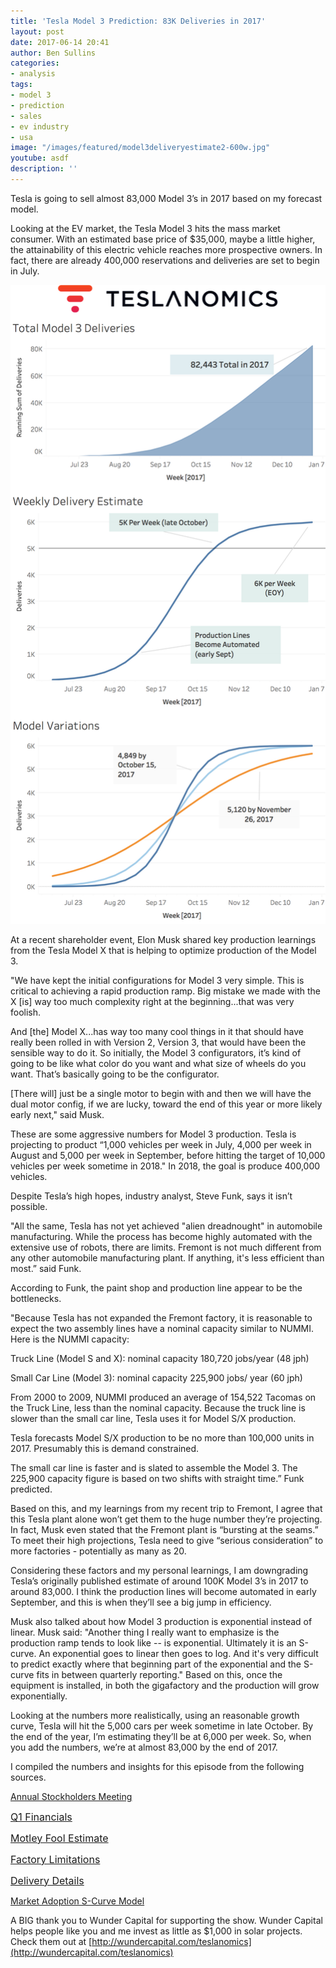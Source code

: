 ```yaml
---
title: 'Tesla Model 3 Prediction: 83K Deliveries in 2017'
layout: post
date: 2017-06-14 20:41
author: Ben Sullins
categories:
- analysis
tags:
- model 3
- prediction
- sales
- ev industry
- usa
image: "/images/featured/model3deliveryestimate2-600w.jpg"
youtube: asdf
description: ''
---
```



Tesla is going to sell almost 83,000 Model 3’s in 2017 based on my forecast model.

Looking at the EV market, the Tesla Model 3 hits the mass market consumer. With an estimated base price of $35,000, maybe a little higher, the attainability of this electric vehicle reaches more prospective owners. In fact, there are already 400,000 reservations and deliveries are set to begin in July.

![](/images/featured/model3-delivery-estimates-dashboard.png)

At a recent shareholder event, Elon Musk shared key production learnings from the Tesla Model X that is helping to optimize production of the Model 3.

"We have kept the initial configurations for Model 3 very simple. This is critical to achieving a rapid production ramp. Big mistake we made with the X [is] way too much complexity right at the beginning...that was very foolish.

And [the] Model X...has way too many cool things in it that should have really been rolled in with Version 2, Version 3, that would have been the sensible way to do it. So initially, the Model 3 configurators, it’s kind of going to be like what color do you want and what size of wheels do you want. That’s basically going to be the configurator.

[There will] just be a single motor to begin with and then we will have the dual motor config, if we are lucky, toward the end of this year or more likely early next," said Musk.

These are some aggressive numbers for Model 3 production. Tesla is projecting to product “1,000 vehicles per week in July, 4,000 per week in August and 5,000 per week in September, before hitting the target of 10,000 vehicles per week sometime in 2018." In 2018, the goal is produce 400,000 vehicles.

Despite Tesla’s high hopes, industry analyst, Steve Funk, says it isn’t possible.

"All the same, Tesla has not yet achieved "alien dreadnought" in automobile manufacturing. While the process has become highly automated with the extensive use of robots, there are limits. Fremont is not much different from any other automobile manufacturing plant. If anything, it's less efficient than most.” said Funk.

According to Funk, the paint shop and production line appear to be the bottlenecks.

"Because Tesla has not expanded the Fremont factory, it is reasonable to expect the two assembly lines have a nominal capacity similar to NUMMI. Here is the NUMMI capacity:

Truck Line (Model S and X): nominal capacity 180,720 jobs/year (48 jph)

Small Car Line (Model 3): nominal capacity 225,900 jobs/ year (60 jph)

From 2000 to 2009, NUMMI produced an average of 154,522 Tacomas on the Truck Line, less than the nominal capacity. Because the truck line is slower than the small car line, Tesla uses it for Model S/X production.

Tesla forecasts Model S/X production to be no more than 100,000 units in 2017. Presumably this is demand constrained.

The small car line is faster and is slated to assemble the Model 3. The 225,900 capacity figure is based on two shifts with straight time.” Funk predicted.

Based on this, and my learnings from my recent trip to Fremont, I agree that this Tesla plant alone won’t get them to the huge number they’re projecting. In fact, Musk even stated that the Fremont plant is “bursting at the seams.” To meet their high projections, Tesla need to give “serious consideration” to more factories - potentially as many as 20.

Considering these factors and my personal learnings, I am downgrading Tesla’s originally published estimate of around 100K Model 3’s in 2017 to around 83,000. I think the production lines will become automated in early September, and this is when they’ll see a big jump in efficiency.

Musk also talked about how Model 3 production is exponential instead of linear. Musk said: "Another thing I really want to emphasize is the production ramp tends to look like -- is exponential. Ultimately it is an S-curve. An exponential goes to linear then goes to log. And it's very difficult to predict exactly where that beginning part of the exponential and the S-curve fits in between quarterly reporting." Based on this, once the equipment is installed, in both the gigafactory and the production will grow exponentially.

Looking at the numbers more realistically, using an reasonable growth curve, Tesla will hit the 5,000 cars per week sometime in late October. By the end of the year, I’m estimating they’ll be at 6,000 per week. So, when you add the numbers, we’re at almost 83,000 by the end of 2017.

I compiled the numbers and insights for this episode from the following sources.

[Annual Stockholders Meeting](http://ir.tesla.com/eventdetail.cfm?EventID=182767)

<a href="http://ir.tesla.com/eventdetail.cfm?EventID=181604" style="font-size: 1rem; background-color: rgb(255, 255, 255);">Q1 Financials</a>

<a href="https://www.fool.com/investing/2017/02/17/how-many-model-3-vehicles-will-tesla-inc-deliverer.aspx" style="font-size: 1rem; background-color: rgb(255, 255, 255);">Motley Fool Estimate</a>

<a href="https://seekingalpha.com/article/4080920-400000-tesla-model-3-cars-2018-just-possible" style="font-size: 1rem; background-color: rgb(255, 255, 255);">Factory Limitations</a>

<a href="https://docs.google.com/spreadsheets/d/1u3r-0TSXE_DncEqWtvUY0lOnMhcnu62ctTnq2eF_RIM/edit#gid=1479761403" style="font-size: 1rem; background-color: rgb(255, 255, 255);">Delivery Details</a>

[Market Adoption S-Curve Model](http://www.clear-lines.com/blog/post/S-shaped-market-adoption-curve.aspx)

A BIG thank you to Wunder Capital for supporting the show. Wunder Capital helps people like you and me invest as little as $1,000 in solar projects. Check them out at [http://wundercapital.com/teslanomics](http://wundercapital.com/teslanomics)